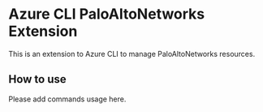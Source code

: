 # Azure CLI PaloAltoNetworks Extension #
This is an extension to Azure CLI to manage PaloAltoNetworks resources.

## How to use ##
Please add commands usage here.